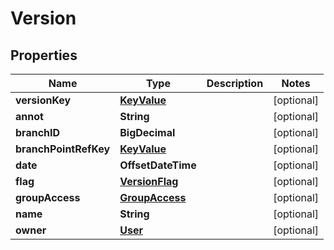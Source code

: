 

# Version


## Properties

| Name | Type | Description | Notes |
|------------ | ------------- | ------------- | -------------|
|**versionKey** | [**KeyValue**](KeyValue.md) |  |  [optional] |
|**annot** | **String** |  |  [optional] |
|**branchID** | **BigDecimal** |  |  [optional] |
|**branchPointRefKey** | [**KeyValue**](KeyValue.md) |  |  [optional] |
|**date** | **OffsetDateTime** |  |  [optional] |
|**flag** | [**VersionFlag**](VersionFlag.md) |  |  [optional] |
|**groupAccess** | [**GroupAccess**](GroupAccess.md) |  |  [optional] |
|**name** | **String** |  |  [optional] |
|**owner** | [**User**](User.md) |  |  [optional] |



